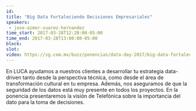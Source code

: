 ```yaml
---
id: 
title: "Big Data Fortaleciendo Decisiones Empresariales"
speakers:
 - jose-aimer-suarez-hernandez
time_start: 2017-03-28T12:20:00-05:00
time_end: 2017-03-28T13:00:00-05:00
block: 
slot: 
video: https://sg.com.mx/buzz/ponencias/data-day-2017/big-data-fortaleciendo-decisiones-empresariales
---
```


En LUCA ayudamos a nuestros clientes a desarrollar tu estrategia data-driven tanto desde la perspectiva técnica, como desde el área de transformación cultural en tu empresa. Además, nos aseguramos de que la seguridad de los datos está muy presente en todos los proyectos. En la ponencia presentaremos la visión de Telefónica sobre la importancia del dato para la toma de decisiones.